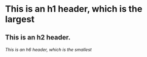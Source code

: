# This is an h1 header, which is the largest
## This is an h2 header.
###### This is an h6 header, which is the smallest

